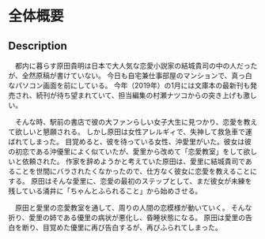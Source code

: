 # 全体概要

## Description


　都内に暮らす原田貴明は日本で大人気な恋愛小説家の結城貴司の中の人だったが、全然原稿が書けていない。
今日も自宅兼仕事部屋のマンションで、真っ白なパソコン画面を前にしている。
今年（2019年）の1月には文庫本の最新刊も発売され、続刊が待ち望まれていて、担当編集の村瀬ナツコからの突き上げも激しい。

　そんな時、駅前の書店で彼の大ファンらしい女子大生に見つかり、恋愛を教えて欲しいと懇願される。
しかし原田は女性アレルギィで、失神して救急車で運ばれてしまった。
目覚めると、彼を待っている女性、沖愛里がいた。彼女は彼の初恋である沖優里によく似ていたが、愛里から改めて「恋愛教室」をして欲しいと依頼された。
作家を辞めようかと考えていた原田は、愛里に結城貴司であることを世間にバラされたくなかったので、仕方なく彼女に恋愛を教えることにする。
原田はそんな愛里に、恋愛の最初のステップとして、まだ彼女が未練を残している涌井に「ちゃんとふられること」から始めさせる。

　原田と愛里の恋愛教室を通して、周りの人間の恋模様が動いていく。
そんな折り、愛里の姉である優里の病状が悪化し、昏睡状態になる。
原田は愛里の告白を断り、目覚めた優里に再び告白するが、再びふられてしまった。

